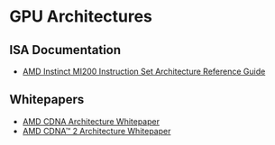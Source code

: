 # GPU Architectures

## ISA Documentation

- [AMD Instinct MI200 Instruction Set Architecture Reference Guide](https://developer.amd.com/wp-content/resources/CDNA2_Shader_ISA_18November2021.pdf)

## Whitepapers

- [AMD CDNA Architecture Whitepaper](https://www.amd.com/system/files/documents/amd-cdna-whitepaper.pdf)
- [AMD CDNA™ 2 Architecture Whitepaper](https://www.amd.com/system/files/documents/amd-cdna2-white-paper.pdf)
